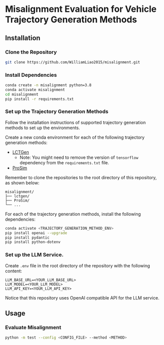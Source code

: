 # Misalignment Evaluation for Vehicle Trajectory Generation Methods

## Installation

### Clone the Repository

```bash
git clone https://github.com/WilliamLiao2015/misalignment.git
```

### Install Dependencies

```bash
conda create -n misalignment python=3.8
conda activate misalignment
cd misalignment
pip install -r requirements.txt
```

### Set up the Trajectory Generation Methods

Follow the installation instructions of supported trajectory generation methods to set up the environments.

Create a new conda environment for each of the following trajectory generation methods:

- [LCTGen](https://github.com/Ariostgx/lctgen)
    - Note: You might need to remove the version of `tensorflow` dependency from the `requirements.txt` file.
- [ProSim](https://github.com/Ariostgx/ProSim)

Remember to clone the repositories to the root directory of this repository, as shown below:

```
misalignment/
├── lctgen/
├── ProSim/
└── ...
```

For each of the trajectory generation methods, install the following dependencies:

```bash
conda activate <TRAJECTORY_GENERATION_METHOD_ENV>
pip install openai --upgrade
pip install pydantic
pip install python-dotenv
```

### Set up the LLM Service.

Create `.env` file in the root directory of the repository with the following content:

```
LLM_BASE_URL=<YOUR_LLM_BASE_URL>
LLM_MODEL=<YOUR_LLM_MODEL>
LLM_API_KEY=<YOUR_LLM_API_KEY>
```

Notice that this repository uses OpenAI compatible API for the LLM service.

## Usage

### Evaluate Misalignment

```bash
python -m test --config <CONFIG_FILE> --method <METHOD>
```
